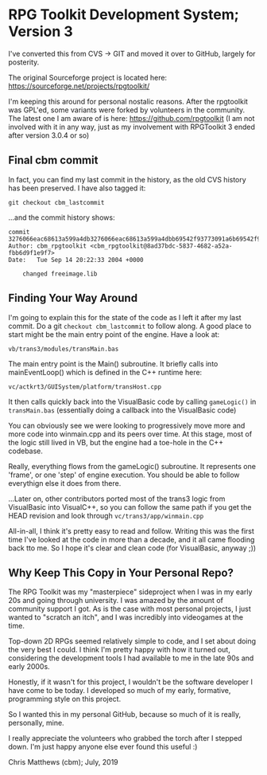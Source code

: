 # RPG Toolkit Development System; Version 3

I've converted this from CVS -> GIT and moved it over to GitHub, largely for posterity.

The original Sourceforge project is located here: https://sourceforge.net/projects/rpgtoolkit/

I'm keeping this around for personal nostalic reasons.  After the rpgtoolkit was GPL'ed, some variants were forked by volunteers in the community.  The latest one I am aware of is here: https://github.com/rpgtoolkit (I am not involved with it in any way, just as my involvement with RPGToolkit 3 ended after version 3.0.4 or so)

## Final cbm commit
In fact, you can find my last commit in the history, as the old CVS history has been preserved.  I have also tagged it:

~~~~
git checkout cbm_lastcommit
~~~~

...and the commit history shows:

~~~~
commit 3276066eac68613a599a4db3276066eac68613a599a4dbb69542f93773091a6b69542f93773091a6
Author: cbm_rpgtoolkit <cbm_rpgtoolkit@8ad37bdc-5837-4682-a52a-fbb6d9f1e9f7>
Date:   Tue Sep 14 20:22:33 2004 +0000

    changed freeimage.lib
~~~~

## Finding Your Way Around
I'm going to explain this for the state of the code as I left it after my last commit.  Do a git `checkout cbm_lastcommit` to follow along.
A good place to start might be the main entry point of the engine.  Have a look at:

`vb/trans3/modules/transMain.bas`

The main entry point is the Main() subroutine.  It briefly calls into mainEventLoop() which is defined in the C++ runtime here:

`vc/actkrt3/GUISystem/platform/transHost.cpp`

It then calls quickly back into the VisualBasic code by calling `gameLogic()` in `transMain.bas` (essentially doing a callback into the VisualBasic code)

You can obviously see we were looking to progressively move more and more code into winmain.cpp and its peers over time.  At this stage, most of the logic still lived in VB, but the engine had a toe-hole in the C++ codebase.

Really, everything flows from the gameLogic() subroutine.  It represents one 'frame', or one 'step' of engine execution.  You should be able to follow everythign else it does from there.

...Later on, other contributors ported most of the trans3 logic from VisualBasic into VisualC++, so you can follow the same path if you get the HEAD revision and look through `vc/trans3/app/winmain.cpp`

All-in-all, I think it's pretty easy to read and follow.  Writing this was the first time I've looked at the code in more than a decade, and it all came flooding back tto me.  So I hope it's clear and clean code (for VisualBasic, anyway ;))

## Why Keep This Copy in Your Personal Repo?
The RPG Toolkit was my "masterpiece" sideproject when I was in my early 20s and going through university.  I was amazed by the amount of community support I got.  As is the case with most personal projects, I just wanted to "scratch an itch", and I was incredibly into videogames at the time.

Top-down 2D RPGs seemed relatively simple to code, and I set about doing the very best I could.  I think I'm pretty happy with how it turned out, considering the development tools I had available to me in the late 90s and early 2000s.

Honestly, if it wasn't for this project, I wouldn't be the software developer I have come to be today.  I developed so much of my early, formative, programming style on this project.

So I wanted this in my personal GitHub, because so much of it is really, personally, mine.

I really appreciate the volunteers who grabbed the torch after I stepped down.  I'm just happy anyone else ever found this useful :)

Chris Matthews (cbm); July, 2019
